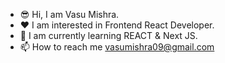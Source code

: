 - 😎 Hi, I am Vasu Mishra.
- ❤️ I am interested in Frontend React Developer.
- 👀 I am currently learning REACT & Next JS.
- 📫 How to reach me vasumishra09@gmail.com
